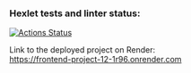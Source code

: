 ### Hexlet tests and linter status:

[![Actions Status](https://github.com/Ahtoxa83/frontend-project-12/actions/workflows/hexlet-check.yml/badge.svg)](https://github.com/Ahtoxa83/frontend-project-12/actions)

Link to the deployed project on Render:
<br>
https://frontend-project-12-1r96.onrender.com
